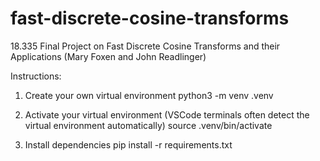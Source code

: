 # fast-discrete-cosine-transforms
18.335 Final Project on Fast Discrete Cosine Transforms and their Applications (Mary Foxen and John Readlinger)

Instructions:

1) Create your own virtual environment
python3 -m venv .venv

2) Activate your virtual environment (VSCode terminals often detect the virtual environment automatically)
source .venv/bin/activate

3) Install dependencies
pip install -r requirements.txt